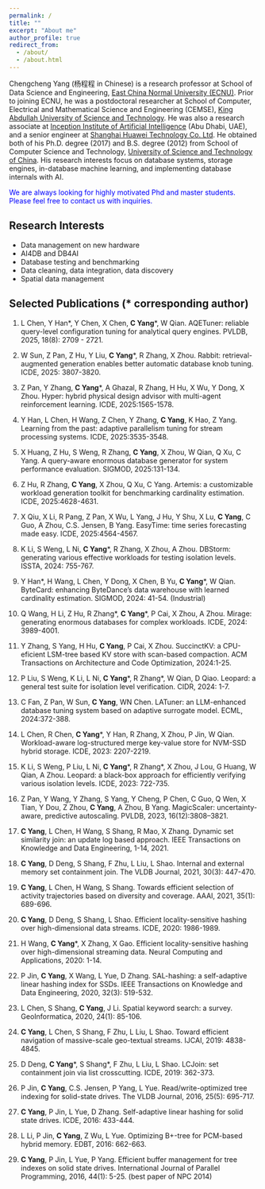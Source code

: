 ```yaml
---
permalink: /
title: ""
excerpt: "About me"
author_profile: true
redirect_from: 
  - /about/
  - /about.html
---
```


Chengcheng Yang (杨程程 in Chinese) is a research professor at School of Data Science and Engineering, [East China Normal University (ECNU)](https://english.ecnu.edu.cn/). Prior to joining ECNU, he was a postdoctoral researcher at School of Computer, Electrical and Mathematical Science and Engineering (CEMSE), [King Abdullah University of Science and Technology](https://www.kaust.edu.sa/en). He was also a research associate at [Inception Institute of Artificial Intelligence](https://www.inceptioniai.org/en) (Abu Dhabi, UAE), and a senior engineer at [Shanghai Huawei Technology Co. Ltd](https://www.huawei.com/en/). He obtained both of his Ph.D. degree (2017) and B.S. degree (2012) from School of Computer Science and Technology, [University of Science and Technology of China](http://en.ustc.edu.cn/). His research interests focus on database systems, storage engines, in-database machine learning, and implementing database internals with AI. 

<span style="color:blue">We are always looking for highly motivated Phd and master students. Please feel free to contact us with inquiries.</span>

Research Interests
------
* Data management on new hardware
* AI4DB and DB4AI
* Database testing and benchmarking
* Data cleaning, data integration, data discovery
* Spatial data management

Selected Publications (* corresponding author)
------


1. L Chen, Y Han\*, Y Chen, X Chen, **C Yang***, W Qian. AQETuner: reliable query-level configuration tuning for analytical query engines. PVLDB, 2025, 18(8): 2709 - 2721.

2.  W Sun, Z Pan, Z Hu, Y Liu, **C Yang***, R Zhang, X Zhou. Rabbit: retrieval-augmented generation enables better automatic database knob tuning. ICDE, 2025: 3807-3820.

3. Z Pan, Y Zhang, **C Yang***, A Ghazal, R Zhang, H Hu, X Wu, Y Dong, X Zhou. Hyper: hybrid physical design advisor with multi-agent reinforcement learning. ICDE, 2025:1565-1578.

4. Y Han, L Chen, H Wang, Z Chen, Y Zhang, **C Yang**,  K Hao, Z Yang. Learning from the past: adaptive parallelism tuning for stream processing systems. ICDE, 2025:3535-3548.

5. X Huang, Z Hu, S Weng, R Zhang, **C Yang**, X Zhou, W Qian, Q Xu, C Yang. A query-aware enormous database generator for system performance evaluation. SIGMOD, 2025:131-134.

6. Z Hu, R Zhang, **C Yang**, X Zhou, Q Xu, C Yang. Artemis: a customizable workload generation toolkit for benchmarking cardinality estimation. ICDE, 2025:4628-4631.

7. X Qiu, X Li, R Pang, Z Pan, X Wu, L Yang, J Hu, Y Shu, X Lu, **C Yang**, C Guo, A Zhou, C.S. Jensen, B Yang. EasyTime: time series forecasting made easy. ICDE, 2025:4564-4567.

8. K Li, S Weng, L Ni, **C Yang***, R Zhang, X Zhou, A Zhou. DBStorm: generating various effective workloads for testing isolation levels. ISSTA, 2024: 755-767.

9. Y Han\*, H Wang, L Chen, Y Dong, X Chen, B Yu, **C Yang***, W Qian. ByteCard: enhancing ByteDance’s data warehouse with learned cardinality estimation. SIGMOD, 2024: 41-54. (Industrial)

10. Q Wang, H Li, Z Hu, R Zhang\*, **C Yang***, P Cai, X Zhou, A Zhou. Mirage: generating enormous databases for complex workloads. ICDE, 2024: 3989-4001.

11. Y Zhang, S Yang, H Hu, **C Yang**, P Cai, X Zhou. SuccinctKV: a CPU-eficient LSM-tree based KV store with scan-based compaction. ACM Transactions on Architecture and Code Optimization, 2024:1-25.

12. P Liu, S Weng, K Li, L Ni, **C Yang***, R Zhang\*, W Qian, D Qiao. Leopard: a general test suite for isolation level verification. CIDR, 2024: 1-7.

13. C Fan, Z Pan, W Sun, **C Yang**, WN Chen. LATuner: an LLM-enhanced database tuning system based on adaptive surrogate model. ECML, 2024:372-388.

14. L Chen, R Chen, **C Yang***, Y Han, R Zhang, X Zhou, P Jin, W Qian. Workload-aware log-structured merge key-value store for NVM-SSD hybrid storage. ICDE, 2023: 2207-2219.

15. K Li, S Weng, P Liu, L Ni, **C Yang***, R Zhang\*, X Zhou, J Lou, G Huang, W Qian, A Zhou. Leopard: a black-box approach for efficiently verifying various isolation levels. ICDE, 2023: 722-735.

16. Z Pan, Y Wang, Y Zhang, S Yang, Y Cheng, P Chen, C Guo, Q Wen, X Tian, Y Dou, Z Zhou, **C Yang**, A Zhou, B Yang. MagicScaler: uncertainty-aware, predictive autoscaling. PVLDB, 2023, 16(12):3808–3821.

17. **C Yang**, L Chen, H Wang, S Shang, R Mao, X Zhang. Dynamic set similarity join: an update log based approach. IEEE Transactions on Knowledge and Data Engineering, 1-14, 2021.

18. **C Yang**, D Deng, S Shang, F Zhu, L Liu, L Shao. Internal and external memory set containment join. The VLDB Journal, 2021, 30(3): 447-470.

19. **C Yang**, L Chen, H Wang, S Shang. Towards efficient selection of activity trajectories based on diversity and coverage. AAAI, 2021, 35(1): 689-696.

20. **C Yang**, D Deng, S Shang, L Shao. Efficient locality-sensitive hashing over high-dimensional data streams. ICDE, 2020: 1986-1989.

21. H Wang, **C Yang***, X Zhang, X Gao. Efficient locality-sensitive hashing over high-dimensional streaming data. Neural Computing and Applications, 2020: 1-14.

22. P Jin, **C Yang**, X Wang, L Yue, D Zhang. SAL-hashing: a self-adaptive linear hashing index for SSDs. IEEE Transactions on Knowledge and Data Engineering, 2020, 32(3): 519-532.

23. L Chen, S Shang, **C Yang**, J Li. Spatial keyword search: a survey. GeoInformatica, 2020, 24(1): 85-106.

24. **C Yang**, L Chen, S Shang, F Zhu, L Liu, L Shao. Toward efficient navigation of massive-scale geo-textual streams. IJCAI, 2019: 4838-4845.

25. D Deng, **C Yang***, S Shang\*, F Zhu, L Liu, L Shao. LCJoin: set containment join via list crosscutting. ICDE, 2019: 362-373.

26. P Jin, **C Yang**, C.S. Jensen, P Yang, L Yue. Read/write-optimized tree indexing for solid-state drives. The VLDB Journal, 2016, 25(5): 695-717.

27. **C Yang**, P Jin, L Yue, D Zhang. Self-adaptive linear hashing for solid state drives. ICDE, 2016: 433-444.

28. L Li, P Jin, **C Yang**, Z Wu, L Yue. Optimizing B+-tree for PCM-based hybrid memory. EDBT, 2016: 662-663.

29. **C Yang**, P Jin, L Yue, P Yang. Efficient buffer management for tree indexes on solid state drives. International Journal of Parallel Programming, 2016, 44(1): 5-25. (best paper of NPC 2014)
